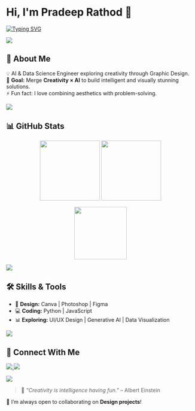# Hi, I'm Pradeep Rathod 👋  
[![Typing SVG](https://readme-typing-svg.demolab.com?font=Fira+Code&pause=1000&color=F75C7E&width=600&lines=🎨+Graphic+Design+Learner;🤖+AI+%26+Data+Science+Engineer;🚀+Creative+%2B+Tech+Enthusiast)](https://git.io/typing-svg)

<img src="https://capsule-render.vercel.app/api?type=waving&color=gradient&height=100&section=footer"/>

## 📖 About Me  
💡 AI & Data Science Engineer exploring creativity through Graphic Design.  
🎯 **Goal:** Merge **Creativity × AI** to build intelligent and visually stunning solutions.  
⚡ Fun fact: I love combining aesthetics with problem-solving. 

<img src="https://capsule-render.vercel.app/api?type=waving&color=gradient&height=100&section=footer"/>

## 📊 GitHub Stats  
<p align="center">
  <img src="https://github-readme-stats.vercel.app/api?username=pradeeprathod1165&show_icons=true&theme=radical" height="160px"/>
  <img src="https://github-readme-streak-stats-eight.vercel.app?user=pradeeprathod1165&theme=radical" height="160px"/>
</p>
<p align="center">
  <img src="https://github-readme-stats.vercel.app/api/top-langs/?username=pradeeprathod1165&layout=compact&theme=radical" height="140px"/>
</p>

<img src="https://capsule-render.vercel.app/api?type=waving&color=gradient&height=100&section=footer"/>

## 🛠 Skills & Tools  
- 🎨 **Design:** Canva | Photoshop | Figma  
- 💻 **Coding:** Python | JavaScript  
- 📊 **Exploring:** UI/UX Design | Generative AI | Data Visualization  

<img src="https://capsule-render.vercel.app/api?type=waving&color=gradient&height=100&section=footer"/>

## 🔗 Connect With Me  
<p>
  <a href="https://www.linkedin.com/in/pradeep-rathod-b61a95260/">
    <img src="https://img.shields.io/badge/LinkedIn-%230077B5.svg?style=for-the-badge&logo=linkedin&logoColor=white"/>
  </a>
  <a href="mailto:pradeeprathod71119@gmail.com">
  <img src="https://img.shields.io/badge/Gmail-D14836?style=for-the-badge&logo=gmail&logoColor=white"/>
</a>
</p>

<img src="https://capsule-render.vercel.app/api?type=waving&color=gradient&height=100&section=footer"/>

> 💬 *"Creativity is intelligence having fun."* – Albert Einstein

🚀 I’m always open to collaborating on **Design projects**!  
